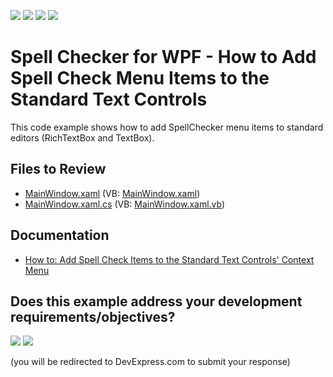 <!-- default badges list -->
![](https://img.shields.io/endpoint?url=https://codecentral.devexpress.com/api/v1/VersionRange/173314336/21.1.5%2B)
[![](https://img.shields.io/badge/Open_in_DevExpress_Support_Center-FF7200?style=flat-square&logo=DevExpress&logoColor=white)](https://supportcenter.devexpress.com/ticket/details/T830451)
[![](https://img.shields.io/badge/📖_How_to_use_DevExpress_Examples-e9f6fc?style=flat-square)](https://docs.devexpress.com/GeneralInformation/403183)
[![](https://img.shields.io/badge/💬_Leave_Feedback-feecdd?style=flat-square)](#does-this-example-address-your-development-requirementsobjectives)
<!-- default badges end -->
# Spell Checker for WPF - How to Add Spell Check Menu Items to the Standard Text Controls

This code example shows how to add SpellChecker menu items to standard editors (RichTextBox and TextBox).

## Files to Review

* [MainWindow.xaml](./CS/WpfApp1/MainWindow.xaml) (VB: [MainWindow.xaml](./VB/WpfApp1/MainWindow.xaml))
* [MainWindow.xaml.cs](./CS/WpfApp1/MainWindow.xaml.cs) (VB: [MainWindow.xaml.vb](./VB/WpfApp1/MainWindow.xaml.vb))

## Documentation

* [How to: Add Spell Check Items to the Standard Text Controls' Context Menu](https://docs.devexpress.com/WPF/400620/controls-and-libraries/spell-checker/examples/how-to-add-spell-check-menu-items-to-the-standard-text-controls)
<!-- feedback -->
## Does this example address your development requirements/objectives?

[<img src="https://www.devexpress.com/support/examples/i/yes-button.svg"/>](https://www.devexpress.com/support/examples/survey.xml?utm_source=github&utm_campaign=how-to-add-spell-check-menu-items-to-the-standard-text-controls&~~~was_helpful=yes) [<img src="https://www.devexpress.com/support/examples/i/no-button.svg"/>](https://www.devexpress.com/support/examples/survey.xml?utm_source=github&utm_campaign=how-to-add-spell-check-menu-items-to-the-standard-text-controls&~~~was_helpful=no)

(you will be redirected to DevExpress.com to submit your response)
<!-- feedback end -->
